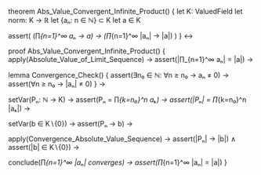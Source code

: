 theorem Abs_Value_Convergent_Infinite_Product() {
  let K: ValuedField
  let norm: K → ℝ
  let {aₙ: n ∈ ℕ} ⊂ K
  let a ∈ K
  
  assert(
    (∏_{n=1}^∞ aₙ → a) →
    (∏_{n=1}^∞ |aₙ| → |a|)
  )
} ↔

proof Abs_Value_Convergent_Infinite_Product() {
  apply(Absolute_Value_of_Limit_Sequence) →
  assert(|∏_{n=1}^∞ aₙ| = |a|) →
  
  lemma Convergence_Check() {
    assert(∃n₀ ∈ ℕ: ∀n ≥ n₀ → aₙ ≠ 0) →
    assert(∀n ≥ n₀ → |aₙ| ≠ 0)
  } →
  
  setVar(Pₙ: ℕ → K) →
  assert(Pₙ = ∏_{k=n₀}^n aₖ) →
  assert(|Pₙ| = ∏_{k=n₀}^n |aₖ|) →
  
  setVar(b ∈ K∖{0}) →
  assert(Pₙ → b) →
  
  apply(Convergence_Absolute_Value_Sequence) →
  assert(|Pₙ| → |b|) ∧
  assert(|b| ∈ K∖{0}) →
  
  conclude(∏_{n=1}^∞ |aₙ| converges) →
  assert(∏_{n=1}^∞ |aₙ| = |a|)
}